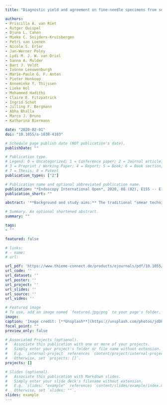 ```yaml
---
title: "Diagnostic yield and agreement on fine-needle specimens from solid pancreatic lesions: comparing the smear technique to liquid-based cytology"

authors:
- Priscilla A. van Riet
- Rutger Quispel
- Djuna L. Cahen
- Mieke C. Snijders-Kruisbergen
- Petri van Loenen
- Nicole S. Erler
- Jan-Werner Poley
- Lydi M. J. W. van Driel
- Sanna A. Mulder
- Bart J. Veldt
- Ivonne Leeuwenburgh
- Marie-Paule G. F. Anten
- Pieter Honkoop
- Annemieke Y. Thijssen
- Lieke Hol
- Mohammed Hadithi
- Claire E. Fitzpatrick
- Ingrid Schot
- Jilling F. Bergmann
- Abha Bhalla
- Marco J. Bruno
- Katharina Biermann

date: "2020-02-01"
doi: "10.1055/a-1038-4103"

# Schedule page publish date (NOT publication's date).
publishDate: ""

# Publication type.
# Legend: 0 = Uncategorized; 1 = Conference paper; 2 = Journal article;
# 3 = Preprint / Working Paper; 4 = Report; 5 = Book; 6 = Book section;
# 7 = Thesis; 8 = Patent
publication_types: ["2"]

# Publication name and optional abbreviated publication name.
publication: "*Endoscopy International Open*, 2020, 08 (02), E155 -- E162"
publication_short: ""

abstract: '**Background and study aims:** The traditional "smear technique" for processing and assessing endoscopic ultrasound-guided fine-needle aspiration (EUS-FNA) is sensitive to artifacts. Processing and evaluation of specimens collected in a liquid medium, liquid-based cytology (LBC) may be a solution. We compared the diagnostic value of EUS-FNA smears to LBC in pancreatic solid lesions in the absence of rapid on-site evaluation (ROSE).<br>**Patients and methods:** Consecutive patients who required EUS-FNA of a solid pancreatic lesion were included in seven hospitals in the Netherlands and followed for at least 12 months. Specimens from the first pass were split into two smears and a vial for LBC (using ThinPrep and/or Cell block). Smear and LBC were compared in terms of diagnostic accuracy for malignancy, sample quality, and diagnostic agreement between three cytopathologists.<br>**Results:** Diagnostic accuracy for malignancy was higher for LBC (82% (58/71)) than for smear (66% (47/71), P=0.04), but did not differ when smears were compared to ThinPrep (71% (30/42), P=0.56) or Cell block (62% (39/63), P=0.61) individually. Artifacts were less often present in ThinPrep (57% (24/42), P=0.02) or Cell block samples (40% (25/63), P<0.001) than smears (76% (54/71)). Agreement on malignancy was equally good for smears and LBC (ĸ=0.71 versus ĸ=0.70, P=0.98), but lower for ThinPrep (ĸ=0.26, P=0.01) than smears.<br>**Conclusion:** After a single pass, LBC provides higher diagnostic accuracy than the conventional smear technique for EUS-FNA of solid pancreatic lesions in the absence of ROSE. Therefore, LBC, may be an alternative to the conventional smear technique, especially in centers lacking ROSE.'

# Summary. An optional shortened abstract.
summary: ""

tags:
- ""

featured: false

# links:
# - name:
# url:

url_pdf: 'https://www.thieme-connect.de/products/ejournals/pdf/10.1055/a-1038-4103.pdf'
url_code: ''
url_dataset: ''
url_poster: ''
url_project: ''
url_slides: ''
url_source: ''
url_video: ''

# Featured image
# To use, add an image named `featured.jpg/png` to your page's folder. 
image:
caption: 'Image credit: [**Unsplash**](https://unsplash.com/photos/jdD8gXaTZsc)'
focal_point: ""
preview_only: false

# Associated Projects (optional).
#   Associate this publication with one or more of your projects.
#   Simply enter your project's folder or file name without extension.
#   E.g. `internal-project` references `content/project/internal-project/index.md`.
#   Otherwise, set `projects: []`.
projects: []

# Slides (optional).
#   Associate this publication with Markdown slides.
#   Simply enter your slide deck's filename without extension.
#   E.g. `slides: "example"` references `content/slides/example/index.md`.
#   Otherwise, set `slides: ""`.
slides: example
---
```

  
